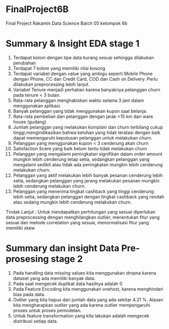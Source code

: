 # FinalProject6B
Final Project Rakamin Data Science Batch 05 kelompok 6b

# Summary & Insight EDA stage 1
1. Terdapat kolom dengan tipe data kurang sesuai sehingga dilakukan perubahan
2. Terdapat 7 kolom yang memiliki nilai kosong
3. Terdapat variabel dengan value yang ambigu seperti Mobile Phone dengan Phone, CC dan Credit Card, COD dan Cash on Delivery. Perlu dilakukan preprocessing lebih lanjut.
4. Variabel Tenure menjadi perhatian karena banyaknya pelanggan churn pada tenure < 3 bulan.
5. Rata-rata pelanggan menghabiskan waktu selama 3 jam dalam menggunakan aplikasi.
6. Banyak pelanggan yang tidak menggunakan kupon saat belanja.
7. Rata-rata pembelian dari pelanggan dengan jarak <15 km dari ware house (gudang)
8. Jumlah pelanggan yang melakukan komplain dan churn terbilang cukup tinggi,mengindikasikan bahwa keluhan yang tidak teratasi dengan baik dapat memengaruhi keputusan pelanggan untuk melakukan churn.
9. Pelanggan yang menggunakan kupon < 3 cenderung akan churn
10. Satisfaction Scere yang baik belum tentu tidak melakukan churn
11. Pelanggan yang mengalami peningkatan signifikan dalam order amount mungkin lebih cenderung tetap setia, sedangkan pelanggan yang mengalami sedikit atau tidak ada peningkatan mungkin lebih cenderung melakukan churn.
12. Pelanggan yang aktif melakukan lebih banyak pesanan cenderung lebih setia, sedangkan pelanggan yang jarang melakukan pesanan mungkin lebih cenderung melakukan churn.
13. Pelanggan yang menerima tingkat cashback yang tinggi cenderung lebih setia, sedangkan pelanggan dengan tingkat cashback yang rendah atau sedang mungkin lebih cenderung melakukan churn.

Tindak Lanjut : Untuk mendapatkan perhitungan yang sesuai diperlukan data preprocessing dengan menghilangkan outlier, menentukan fitur yang sesuai dan metode correlation yang sesuai, menormalisasi fitur yang memiliki skew


# Summary dan insight Data Pre-prosesing stage 2
1. Pada handling data missing values kita menggunakan dropna karena dataset yang ada memiliki banyak data.
2. Pada saat mengecek duplikat data hasilnya adalah 0
3. Pada Feature Encoding kita menggunakan onehost, karena menghindari bias pada data.
4. Outlier yang kita hapus dari jumlah data yang ada sekitar 4.21 %. Alasan kita mengharapkan outlier yang ada karena outlier mempengaruhi proses untuk proses pemodelan.
5. Untuk feature transformation yang kita lakukan adalah mengecek distribusi setiap data.
